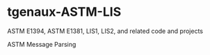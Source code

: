 # tgenaux-ASTM-LIS
ASTM E1394, ASTM E1381, LIS1, LIS2, and related code and projects

ASTM Message Parsing
